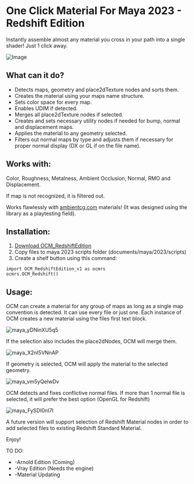 # One Click Material For Maya 2023 - Redshift Edition

Instantly assemble almost any material you cross in your path into a single shader! Just 1 click away.

![Image](https://user-images.githubusercontent.com/104402512/238112780-88913a52-ad0a-43cc-8113-56daf604fbd6.gif)

## What can it do?


* Detects maps, geometry and place2dTexture nodes and sorts them.
* Creates the material using your maps name structure.
* Sets color space for every map.
* Enables UDIM if detected.
* Merges all place2dTexture nodes if selected.
* Creates and sets necessary utility nodes if needed for bump, normal and displacement maps.
* Applies the material to any geometry selected.
* Filters out normal maps by type and adjusts them if necessary for proper normal display (DX or GL if on the file name).

## Works with:

Color, Roughness, Metalness, Ambient Occlusion, Normal, RMO and Displacement.

If map is not recognized, it is filtered out.

Works flawlessly with [ambientcg.com](https://ambientcg.com/) materials! (It was designed using the library as a playtesting field).

## Installation:

1. [Download OCM_RedshiftEdition](https://github.com/TheFuchsen/Fuchs-Tools/tree/main/OCM_Redshift)
2. Copy files to maya 2023 scripts folder (documents/maya/2023/scripts)
3. Create a shelf button using this command:

```
import OCM_RedshiftEdition_v1 as ocmrs
ocmrs.OCM_Redshift()
```

## Usage:

OCM can create a material for any group of maps as long as a single map convention is detected. It can use every file or just one.
Each instance of OCM creates a new material using the files first text block.

![maya_yDNinXU5q5](https://github.com/TheFuchsen/Fuchs-Tools/assets/104402512/ce127936-5b74-4827-a438-aee6827004ad)

If the selection also includes the place2dNodes, OCM will merge them.

![maya_X2nI5VNnAP](https://github.com/TheFuchsen/Fuchs-Tools/assets/104402512/460a9065-436a-4287-83e0-df5b7667f85d)

If geometry is selected, OCM will apply the material to the selected geometry.

![maya_vm5yQelwDv](https://github.com/TheFuchsen/Fuchs-Tools/assets/104402512/e2123556-d31d-49dc-9007-ca56feacb600)

OCM detects and fixes conflictive normal files. If more than 1 normal file is selected, it will prefer the best option (OpenGL for Redshift)

![maya_FySDI0nI7l](https://github.com/TheFuchsen/Fuchs-Tools/assets/104402512/f3288347-578a-4b1e-9a9b-3fa5b3b4fe7b)

A future version will support selection of Redshift Material nodes in order to add selected files to existing Redshift Standard Material.


Enjoy!


TO DO:

* -Arnold Edition (Coming)
* -Vray Edition (Needs the engine)
* -Material Updating
